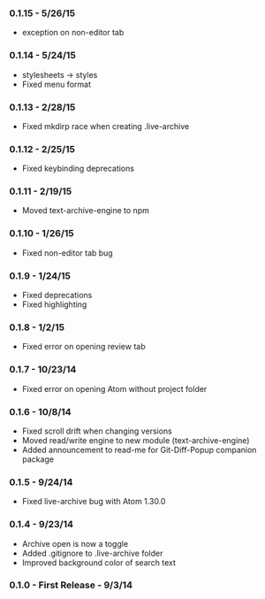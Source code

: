 
### 0.1.15 - 5/26/15
* exception on non-editor tab

### 0.1.14 - 5/24/15
* stylesheets -> styles
* Fixed menu format

### 0.1.13 - 2/28/15
* Fixed mkdirp race when creating .live-archive

### 0.1.12 - 2/25/15
* Fixed keybinding deprecations

### 0.1.11 - 2/19/15
* Moved text-archive-engine to npm

### 0.1.10 - 1/26/15
* Fixed non-editor tab bug

### 0.1.9 - 1/24/15
* Fixed deprecations
* Fixed highlighting

### 0.1.8 - 1/2/15
* Fixed error on opening review tab

### 0.1.7 - 10/23/14
* Fixed error on opening Atom without project folder

### 0.1.6 - 10/8/14
* Fixed scroll drift when changing versions
* Moved read/write engine to new module (text-archive-engine)
* Added announcement to read-me for Git-Diff-Popup companion package

### 0.1.5 - 9/24/14
* Fixed live-archive bug with Atom 1.30.0

### 0.1.4 - 9/23/14
* Archive open is now a toggle
* Added .gitignore to .live-archive folder
* Improved background color of search text

### 0.1.0 - First Release - 9/3/14
